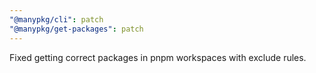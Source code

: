 ```yaml
---
"@manypkg/cli": patch
"@manypkg/get-packages": patch
---
```


Fixed getting correct packages in pnpm workspaces with exclude rules.
